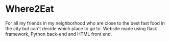 # Where2Eat
For all my friends in my neighborhood who are close to the best fast food in the city but can't decide which place to go to. Website made using flask framework, Python back-end and HTML front end. 
